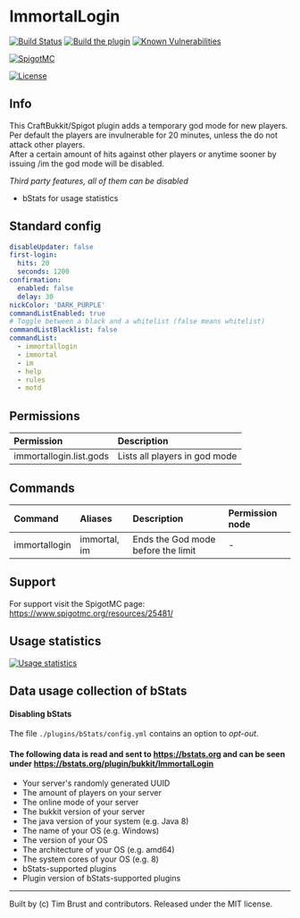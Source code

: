 # ImmortalLogin
[![Build Status](https://ci.dustplanet.de/buildStatus/icon?job=ImmortalLogin)](https://ci.dustplanet.de/job/ImmortalLogin/)
[![Build the plugin](https://github.com/timbru31/ImmortalLogin/workflows/Build%20the%20plugin/badge.svg)](https://github.com/timbru31/ImmortalLogin/actions?query=workflow%3A%22Build+the+plugin%22)
[![Known Vulnerabilities](https://snyk.io/test/github/timbru31/immortallogin/badge.svg?targetFile=pom.xml)](https://snyk.io/test/github/timbru31/immortallogin?targetFile=pom.xml)

[![SpigotMC](https://img.shields.io/badge/SpigotMC-v3.0.4-orange.svg)](https://www.spigotmc.org/resources/25481/)

[![License](https://img.shields.io/badge/License-MIT-blue.svg)](LICENSE)


## Info
This CraftBukkit/Spigot plugin adds a temporary god mode for new players.  
Per default the players are invulnerable for 20 minutes, unless the do not attack other players.  
After a certain amount of hits against other players or anytime sooner by issuing /im the god mode will be disabled.

*Third party features, all of them can be disabled*
* bStats for usage statistics

## Standard config
```yaml
disableUpdater: false
first-login:
  hits: 20
  seconds: 1200
confirmation:
  enabled: false
  delay: 30
nickColor: 'DARK_PURPLE'
commandListEnabled: true
# Toggle between a black and a whitelist (false means whitelist)
commandListBlacklist: false
commandList:
  - immortallogin
  - immortal
  - im
  - help
  - rules
  - motd
```

## Permissions

| Permission              | Description                   |
|:------------------------|:------------------------------|
| immortallogin.list.gods | Lists all players in god mode |


## Commands
| Command       | Aliases      | Description                        | Permission node |
|:--------------|:-------------|:-----------------------------------|:----------------|
| immortallogin | immortal, im | Ends the God mode before the limit | -               |

## Support
For support visit the SpigotMC page: https://www.spigotmc.org/resources/25481/

## Usage statistics

[![Usage statistics](https://bstats.org/signatures/bukkit/ImmortalLogin.svg)](https://bstats.org/plugin/bukkit/ImmortalLogin/683)

## Data usage collection of bStats

#### Disabling bStats
The file `./plugins/bStats/config.yml` contains an option to *opt-out*.

#### The following data is **read and sent** to https://bstats.org and can be seen under https://bstats.org/plugin/bukkit/ImmortalLogin
* Your server's randomly generated UUID
* The amount of players on your server
* The online mode of your server
* The bukkit version of your server
* The java version of your system (e.g. Java 8)
* The name of your OS (e.g. Windows)
* The version of your OS
* The architecture of your OS (e.g. amd64)
* The system cores of your OS (e.g. 8)
* bStats-supported plugins
* Plugin version of bStats-supported plugins

---
Built by (c) Tim Brust and contributors. Released under the MIT license.
